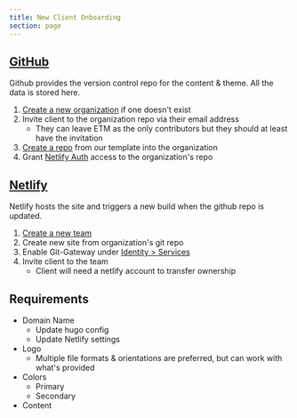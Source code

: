 ```yaml
---
title: New Client Onboarding
section: page
---
```

## [GitHub](https://github.com/)

Github provides the version control repo for the content & theme. All the data is stored here.

1. [Create a new organization](https://github.com/account/organizations/new?coupon=&plan=team_free) if one doesn't exist
2. Invite client to the organization repo via their email address
    * They can leave ETM as the only contributors but they should at least have the invitation
3. [Create a repo](https://docs.github.com/en/free-pro-team@latest/github/creating-cloning-and-archiving-repositories/creating-a-repository-from-a-template) from our template into the organization
4. Grant [Netlify Auth](https://github.com/settings/connections/applications/0eef2fa971fd9f7d46a2) access to the organization's repo

## [Netlify](https://www.netlify.com/)

Netlify hosts the site and triggers a new build when the github repo is updated.

1. [Create a new team](https://app.netlify.com/teams/new)
2. Create new site from organization's git repo
3. Enable Git-Gateway under [Identity > Services](https://app.netlify.com/sites/etm-websites/settings/identity#services)
4. Invite client to the team
    * Client will need a netlify account to transfer ownership

## Requirements

* Domain Name
    * Update hugo config
    * Update Netlify settings
* Logo
    * Multiple file formats & orientations are preferred, but can work with what's provided
* Colors
    * Primary
    * Secondary
* Content